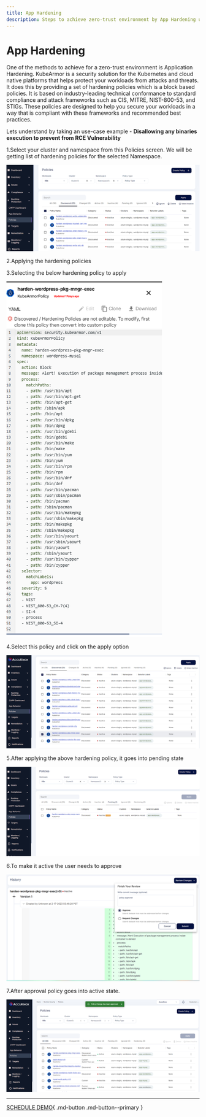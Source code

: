 ```yaml
---
title: App Hardening
description: Steps to achieve zero-trust environment by App Hardening using AccuKnox security solution for Kubernetes and cloud native platforms.
---
```


# App Hardening

One of the methods to achieve for a zero-trust environment is Application Hardening. KubeArmor is a security solution for the Kubernetes and cloud native platforms that helps protect your workloads from attacks and threats. It does this by providing a set of hardening policies which is a block based policies. It is based on industry-leading technical conformance to standard compliance and attack frameworks such as CIS, MITRE, NIST-800-53, and STIGs. These policies are designed to help you secure your workloads in a way that is compliant with these frameworks and recommended best practices.

Lets understand by taking an use-case example - **Disallowing any binaries execution to prevent from RCE Vulnerability**

1.Select your cluster and namespace from this Policies screen. We will be getting list of hardening policies for the selected Namespace.

![](images/app-harden-1.png)

2.Applying the hardening policies

3.Selecting the below hardening policy to apply

![](images/app-harden-2.png)

4.Select this policy and click on the apply option

![](images/app-harden-3.png)

5.After applying the above hardening policy, it goes into pending state

![](images/app-harden-4.png)

6.To make it active the user needs to approve

![](images/app-harden-5.png)

7.After approval policy goes into active state.

![](images/app-harden-6.png)

- - -
[SCHEDULE DEMO](https://www.accuknox.com/contact-us){ .md-button .md-button--primary }
